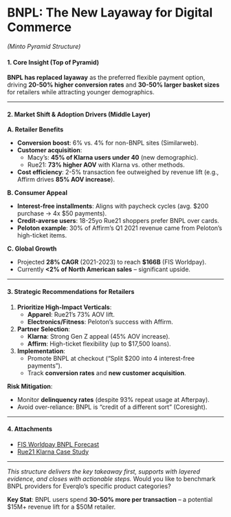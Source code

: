 # **BNPL: The New Layaway for Digital Commerce**  
*(Minto Pyramid Structure)*  

#### **1. Core Insight (Top of Pyramid)**  
**BNPL has replaced layaway** as the preferred flexible payment option, driving **20-50% higher conversion rates** and **30-50% larger basket sizes** for retailers while attracting younger demographics.  

---

#### **2. Market Shift & Adoption Drivers (Middle Layer)**  
**A. Retailer Benefits**  
- **Conversion boost**: 6% vs. 4% for non-BNPL sites (Similarweb).  
- **Customer acquisition**:  
  - Macy’s: **45% of Klarna users under 40** (new demographic).  
  - Rue21: **73% higher AOV** with Klarna vs. other methods.  
- **Cost efficiency**: 2-5% transaction fee outweighed by revenue lift (e.g., Affirm drives **85% AOV increase**).  

**B. Consumer Appeal**  
- **Interest-free installments**: Aligns with paycheck cycles (avg. $200 purchase → 4x $50 payments).  
- **Credit-averse users**: 18-25yo Rue21 shoppers prefer BNPL over cards.  
- **Peloton example**: 30% of Affirm’s Q1 2021 revenue came from Peloton’s high-ticket items.  

**C. Global Growth**  
- Projected **28% CAGR** (2021-2023) to reach **$166B** (FIS Worldpay).  
- Currently **<2% of North American sales** – significant upside.  

---

#### **3. Strategic Recommendations for Retailers**  
1. **Prioritize High-Impact Verticals**:  
   - **Apparel**: Rue21’s 73% AOV lift.  
   - **Electronics/Fitness**: Peloton’s success with Affirm.  
2. **Partner Selection**:  
   - **Klarna**: Strong Gen Z appeal (45% AOV increase).  
   - **Affirm**: High-ticket flexibility (up to $17,500 loans).  
3. **Implementation**:  
   - Promote BNPL at checkout (“Split $200 into 4 interest-free payments”).  
   - Track **conversion rates** and **new customer acquisition**.  

**Risk Mitigation**:  
- Monitor **delinquency rates** (despite 93% repeat usage at Afterpay).  
- Avoid over-reliance: BNPL is “credit of a different sort” (Coresight).  

---

#### **4. Attachments**  
- [FIS Worldpay BNPL Forecast](https://worldpay.globalpaymentsreport.com)  
- [Rue21 Klarna Case Study](https://www.klarna.com)  

---  
*This structure delivers the key takeaway first, supports with layered evidence, and closes with actionable steps.* Would you like to benchmark BNPL providers for Everqlo’s specific product categories?  

**Key Stat**: BNPL users spend **30-50% more per transaction** – a potential $15M+ revenue lift for a $50M retailer.
